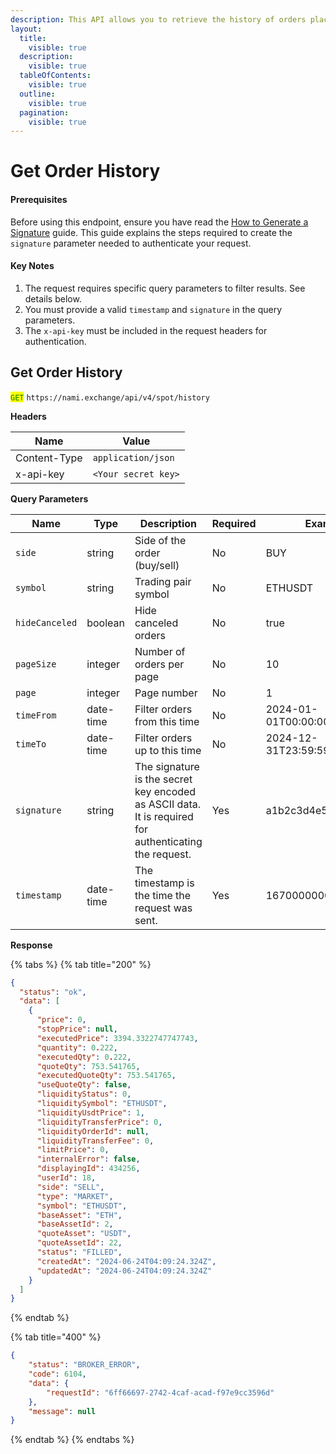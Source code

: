 ```yaml
---
description: This API allows you to retrieve the history of orders placed on the platform.
layout:
  title:
    visible: true
  description:
    visible: true
  tableOfContents:
    visible: true
  outline:
    visible: true
  pagination:
    visible: true
---
```


# Get Order History

#### Prerequisites

Before using this endpoint, ensure you have read the [How to Generate a Signature](../../authentication.md) guide. This guide explains the steps required to create the `signature` parameter needed to authenticate your request.

#### Key Notes

1. The request requires specific query parameters to filter results. See details below.
2. You must provide a valid `timestamp` and `signature` in the query parameters.
3. The `x-api-key` must be included in the request headers for authentication.

## Get Order History

<mark style="color:green;">`GET`</mark> `https://nami.exchange/api/v4/spot/history`

**Headers**

| Name         | Value               |
| ------------ | ------------------- |
| Content-Type | `application/json`  |
| x-api-key    | `<Your secret key>` |

**Query Parameters**

| Name           | Type      | Description                                                                                           | Required | Example               |
| -------------- | --------- | ----------------------------------------------------------------------------------------------------- | -------- | --------------------- |
| `side`         | string    | Side of the order (buy/sell)                                                                          | No       | BUY                   |
| `symbol`       | string    | Trading pair symbol                                                                                   | No       | ETHUSDT               |
| `hideCanceled` | boolean   | Hide canceled orders                                                                                  | No       | true                  |
| `pageSize`     | integer   | Number of orders per page                                                                             | No       | 10                    |
| `page`         | integer   | Page number                                                                                           | No       | 1                     |
| `timeFrom`     | date-time | Filter orders from this time                                                                          | No       | 2024-01-01T00:00:00Z  |
| `timeTo`       | date-time | Filter orders up to this time                                                                         | No       | 2024-12-31T23:59:59Z  |
| `signature`    | string    | The signature is the secret key encoded as ASCII data. It is required for authenticating the request. | Yes      | a1b2c3d4e5f6g7h8i9j0k |
| `timestamp`    | date-time | The timestamp is the time the request was sent.                                                       | Yes      | 1670000000000         |

**Response**

{% tabs %}
{% tab title="200" %}
```json
{
  "status": "ok",
  "data": [
    {
      "price": 0,
      "stopPrice": null,
      "executedPrice": 3394.3322747747743,
      "quantity": 0.222,
      "executedQty": 0.222,
      "quoteQty": 753.541765,
      "executedQuoteQty": 753.541765,
      "useQuoteQty": false,
      "liquidityStatus": 0,
      "liquiditySymbol": "ETHUSDT",
      "liquidityUsdtPrice": 1,
      "liquidityTransferPrice": 0,
      "liquidityOrderId": null,
      "liquidityTransferFee": 0,
      "limitPrice": 0,
      "internalError": false,
      "displayingId": 434256,
      "userId": 18,
      "side": "SELL",
      "type": "MARKET",
      "symbol": "ETHUSDT",
      "baseAsset": "ETH",
      "baseAssetId": 2,
      "quoteAsset": "USDT",
      "quoteAssetId": 22,
      "status": "FILLED",
      "createdAt": "2024-06-24T04:09:24.324Z",
      "updatedAt": "2024-06-24T04:09:24.324Z"
    }
  ]
}
```
{% endtab %}

{% tab title="400" %}
```json
{
    "status": "BROKER_ERROR",
    "code": 6104,
    "data": {
        "requestId": "6ff66697-2742-4caf-acad-f97e9cc3596d"
    },
    "message": null
}
```
{% endtab %}
{% endtabs %}
